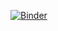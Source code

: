 [![Binder](https://mybinder.org/badge_logo.svg)](https://mybinder.org/v2/gh/ctb/2019-pscan-test/master)
